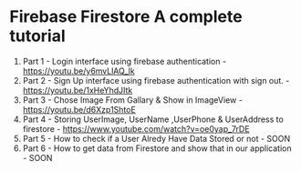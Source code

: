 # Firebase Firestore A complete tutorial

1. Part 1 - Login interface using firebase authentication - https://youtu.be/y6mvLlAQ_lk
2. Part 2 - Sign Up interface using firebase authentication with sign out. - https://youtu.be/1xHeYhdJItk
3. Part 3 - Chose Image From Gallary & Show in ImageView - https://youtu.be/d6Xzp1ShtoE
4. Part 4 - Storing UserImage, UserName ,UserPhone & UserAddress to firestore - https://www.youtube.com/watch?v=oe0yap_7rDE
5. Part 5 - How to check if a User Alredy Have Data Stored or not - SOON
6. Part 6 - How to get data from Firestore and show that in our application - SOON

